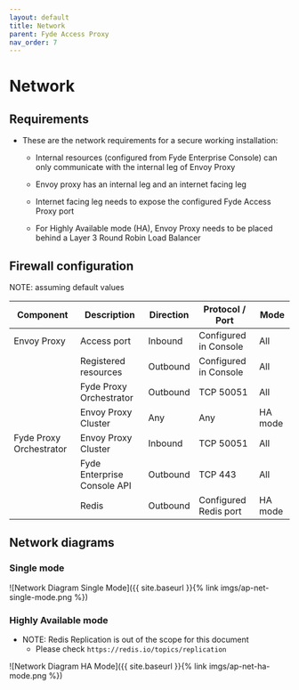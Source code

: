 ```yaml
---
layout: default
title: Network
parent: Fyde Access Proxy
nav_order: 7
---
```

# Network

## Requirements

- These are the network requirements for a secure working installation:

  - Internal resources (configured from Fyde Enterprise Console) can only communicate with the internal leg of Envoy Proxy

  - Envoy proxy has an internal leg and an internet facing leg

  - Internet facing leg needs to expose the configured Fyde Access Proxy port

  - For Highly Available mode (HA), Envoy Proxy needs to be placed behind a Layer 3 Round Robin Load Balancer

## Firewall configuration

NOTE: assuming default values

| Component                 | Description                   | Direction | Protocol / Port       | Mode    |
| ------------------------- | ------------------------------| --------- | --------------------- | ------- |
| Envoy Proxy               | Access port                   | Inbound   | Configured in Console | All     |
|                           | Registered resources          | Outbound  | Configured in Console | All     |
|                           | Fyde Proxy Orchestrator       | Outbound  | TCP 50051             | All     |
|                           | Envoy Proxy Cluster           | Any       | Any                   | HA mode |
| Fyde Proxy Orchestrator   | Envoy Proxy Cluster           | Inbound   | TCP 50051             | All     |
|                           | Fyde Enterprise Console API   | Outbound  | TCP 443               | All     |
|                           | Redis                         | Outbound  | Configured Redis port | HA mode |

## Network diagrams

### Single mode

![Network Diagram Single Mode]({{ site.baseurl }}{% link imgs/ap-net-single-mode.png %})

### Highly Available mode

- NOTE: Redis Replication is out of the scope for this document
  - Please check `https://redis.io/topics/replication`

![Network Diagram HA Mode]({{ site.baseurl }}{% link imgs/ap-net-ha-mode.png %})
